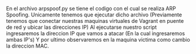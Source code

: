 En el archivo arpspoof.py se tiene el codigo con el cual se realiza ARP Spoofing. Unicamente tenemos que ejecutar dicho archivo 
(Previamente tenemos que conectar nuestras maquinas virtuales de Vagrant en puente de red y ubicar las direcciones IP)
Al ejecutarse nuestro script ingresaremos la direccion IP que vamos a atacar (En la cual ingresaremos ambas IP's)
Y por ultimo observaremos en la maquina victima como cambio la direccion MAC.
